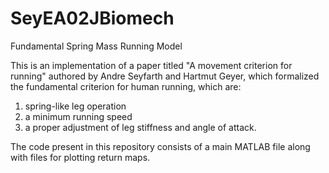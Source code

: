 # SeyEA02JBiomech
Fundamental Spring Mass Running Model

This is an implementation of a paper titled "A movement criterion for running" authored by Andre Seyfarth and Hartmut Geyer, which formalized the fundamental criterion for human running, which are: 
1. spring-like leg operation
2. a minimum running speed
3. a proper adjustment of leg stiffness and angle of attack.

The code present in this repository consists of a main MATLAB file along with files for plotting return maps.
